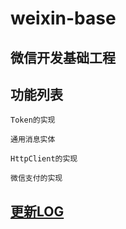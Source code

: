 weixin-base
=============

微信开发基础工程
--------------

功能列表
-------

`Token的实现`

`通用消息实体`

`HttpClient的实现`

`微信支付的实现`

[更新LOG](./CHANGE.md)
---------------------

